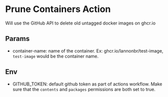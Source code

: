 # Prune Containers Action

Will use the GitHub API to delete old untagged docker images on ghcr.io

## Params

- container-name: name of the container. Ex: ghcr.io/lannonbr/test-image, `test-image` would be the container name.

## Env

- GITHUB_TOKEN: default github token as part of actions workflow. Make sure that the `contents` and `packages` permissions are both set to true.
